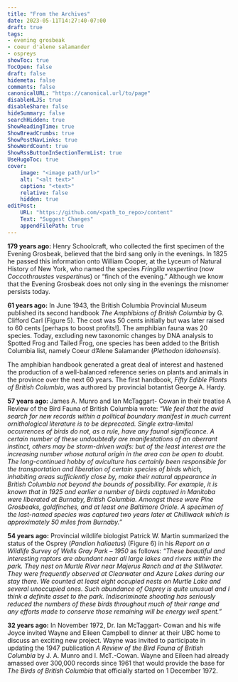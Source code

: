```yaml
---
title: "From the Archives"
date: 2023-05-11T14:27:40-07:00
draft: true
tags:
- evening grosbeak
- coeur d'alene salamander
- ospreys
showToc: true
TocOpen: false
draft: false
hidemeta: false
comments: false
canonicalURL: "https://canonical.url/to/page"
disableHLJS: true 
disableShare: false
hideSummary: false
searchHidden: true
ShowReadingTime: true
ShowBreadCrumbs: true
ShowPostNavLinks: true
ShowWordCount: true
ShowRssButtonInSectionTermList: true
UseHugoToc: true
cover:
    image: "<image path/url>" 
    alt: "<alt text>" 
    caption: "<text>" 
    relative: false
    hidden: true
editPost:
    URL: "https://github.com/<path_to_repo>/content"
    Text: "Suggest Changes" 
    appendFilePath: true 
---
```


**179 years ago:** Henry Schoolcraft, who collected the first specimen of the Evening Grosbeak, believed that the bird sang only in the evenings. In 1825 he passed this information onto William Cooper, at the Lyceum of Natural History of New York, who named the species *Fringilla vespertina* (now *Coccothraustes vespertinus*) or “finch of the evening.” Although we know that the Evening Grosbeak does not only sing in the evenings the misnomer persists today. 

**61 years ago:** In June 1943, the British Columbia Provincial Museum published its second handbook *The Amphibians of British Columbia* by G. Clifford Carl (Figure 5). The cost was 50 cents initially but was later raised to 60 cents [perhaps to boost profits!]. The amphibian fauna was 20 species. Today, excluding new taxonomic changes by DNA analysis to Spotted Frog and Tailed Frog, one species has been added to the British Columbia list, namely Coeur d’Alene Salamander (*Plethodon idahoensis*). 

The amphibian handbook generated a great deal of interest and hastened the production of a well-balanced reference series on plants and animals in the province over the next 60 years. The first handbook, *Fifty Edible Plants of British Columbia*, was authored by provincial botantist George A. Hardy. 

**57 years ago:** James A. Munro and Ian McTaggart- Cowan in their treatise A Review of the Bird Fauna of British Columbia wrote: *“We feel that the avid search for new records within a political boundary manifest in much current ornithological literature is to be deprecated. Single extra-limital occurrences of birds do not, as a rule, have any faunal significance. A certain number of these undoubtedly are manifestations of an aberrant instinct, others may be storm-driven waifs: but of the least interest are the increasing number whose natural origin in the area can be open to doubt. The long-continued hobby of aviculture has certainly been responsible for the transportation and liberation of certain species of birds which, inhabiting areas sufficiently close by, make their natural appearance in British Columbia not beyond the bounds of possibility. For example, it is known that in 1925 and earlier a number of birds captured in Manitoba were liberated at Burnaby, British Columbia. Amongst these were Pine Grosbeaks, goldfinches, and at least one Baltimore Oriole. A specimen of the last-named species was captured two years later at Chilliwack which is approximately 50 miles from Burnaby.”* 

**54 years ago:** Provincial wildlife biologist Patrick W. Martin summarized the status of the Osprey (*Pandion haliaetus*) (Figure 6) in his *Report on a Wildlife Survey of Wells Gray Park – 1950* as follows: *“These beautiful and interesting raptors are abundant near all large lakes and rivers within the park. They nest on Murtle River near Majerus Ranch and at the Stillwater. They were frequently observed at Clearwater and Azure Lakes during our stay there. We counted at least eight occupied nests on Murtle Lake and several unoccupied ones. Such abundance of Osprey is quite unusual and I think a definite asset to the park. Indiscriminate shooting has seriously reduced the numbers of these birds throughout much of their range and any efforts made to conserve those remaining will be energy well spent.”* 

**32 years ago:** In November 1972, Dr. Ian McTaggart- Cowan and his wife Joyce invited Wayne and Eileen Campbell to dinner at their UBC home to discuss an exciting new project. Wayne was invited to participate in updating the 1947 publication *A Review of the Bird Fauna of British Columbia* by J. A. Munro and I. McT.-Cowan. Wayne and Eileen had already amassed over 300,000 records since 1961 that would provide the base for *The Birds of British Columbia* that officially started on 1 December 1972.